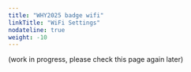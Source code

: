 ```yaml
---
title: "WHY2025 badge wifi"
linkTitle: "WiFi Settings"
nodateline: true
weight: -10
---
```


(work in progress, please check this page again later)

